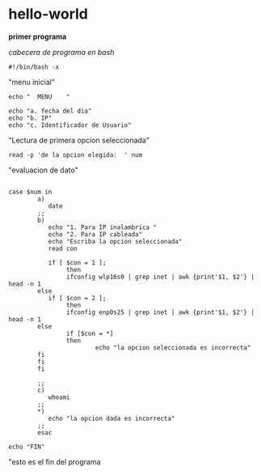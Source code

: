 # hello-world

**primer programa**

*cabecera de programa en bash*
~~~
#!/bin/bash -x 
~~~
"menu inicial"
~~~
echo "  MENU    "

echo "a. fecha del dia"
echo "b. IP"
echo "c. Identificador de Usuario"
~~~
"Lectura de primera opcion seleccionada"
~~~
read -p 'de la opcion elegida:  ' num
~~~
"evaluacion de dato"
~~~

case $num in
        a)
           date
        ;;
        b)
           echo "1. Para IP inalambrica "
           echo "2. Para IP cableada"
           echo "Escriba la opcion seleccionada"
           read con

           if [ $con = 1 ];
                then
                ifconfig wlp16s0 | grep inet | awk {print'$1, $2'} | head -n 1
        else
           if [ $con = 2 ];
                then
                ifconfig enp0s25 | grep inet | awk {print'$1, $2'} | head -n 1
        else
                if [$con = *]
                then
                        echo "la opcion seleccionada es incorrecta"
        fi
        fi
        fi

        ;;
        c)
           whoami
        ;;
        *)
           echo "la opcion dada es incorrecta"
        ;;
        esac

echo "FIN" 
~~~
"esto es el fin del programa
